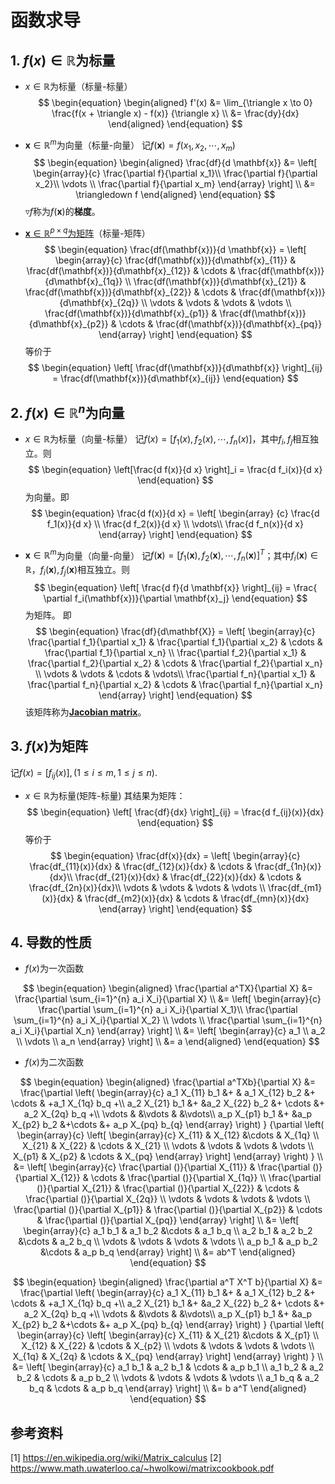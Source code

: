 # 函数求导

## 1. $f(x) \in \mathbb{R}$为标量
- $x \in \mathbb{R}$为标量（标量-标量）
$$
\begin{equation}
\begin{aligned}
f'(x) &= \lim_{\triangle x \to 0} \frac{f(x + \triangle x) - f(x)} 
{\triangle x} \\
&= \frac{dy}{dx}
\end{aligned}
\end{equation}
$$

- $\mathbf{x} \in \mathbb{R}^{m}$为向量（标量-向量）
记$f(\mathbf{x}) = f(x_1, x_2, \cdots, x_m)$
$$
\begin{equation}
\begin{aligned}
\frac{df}{d \mathbf{x}} &= \left[
                                    \begin{array}{c}
                                        \frac{\partial f}{\partial x_1}\\
                                        \frac{\partial f}{\partial x_2}\\
                                        \vdots \\
                                        \frac{\partial f}{\partial x_m}
                                    \end{array}
                            \right] \\
                            &= \triangledown f
\end{aligned}
\end{equation}
$$
$\triangledown f$称为$f(\mathbf{x})$的**梯度**。

- [$\mathbf{x} \in \mathbb{R}^{p \times q}$为矩阵](https://en.wikipedia.org/wiki/Matrix_calculus#Scalar-by-matrix)（标量-矩阵）
$$
\begin{equation}
\frac{df(\mathbf{x})}{d \mathbf{x}} = \left[
                                      \begin{array}{c}
                                        \frac{df(\mathbf{x})}{d\mathbf{x}_{11}} & 
                                        \frac{df(\mathbf{x})}{d\mathbf{x}_{12}} & 
                                        \cdots &
                                        \frac{df(\mathbf{x})}{d\mathbf{x}_{1q}} \\
                                        \frac{df(\mathbf{x})}{d\mathbf{x}_{21}} & 
                                        \frac{df(\mathbf{x})}{d\mathbf{x}_{22}} & 
                                        \cdots &
                                        \frac{df(\mathbf{x})}{d\mathbf{x}_{2q}} \\
                                        \vdots & \vdots & \vdots & \vdots \\
                                        \frac{df(\mathbf{x})}{d\mathbf{x}_{p1}} & 
                                        \frac{df(\mathbf{x})}{d\mathbf{x}_{p2}} & 
                                        \cdots &
                                        \frac{df(\mathbf{x})}{d\mathbf{x}_{pq}}
                                      \end{array}
                                      \right]
\end{equation}
$$
等价于
$$
\begin{equation}
\left[ \frac{df(\mathbf{x})}{d\mathbf{x}} \right]_{ij} = \frac{df(\mathbf{x})}{d\mathbf{x}_{ij}}
\end{equation}
$$

## 2. $f(x) \in \mathbb{R}^{n}$为向量

- $x \in \mathbb{R}$为标量（向量-标量）
记$f(x) = [f_1(x), f_2(x), \cdots, f_n(x)]$，其中$f_i, f_j$相互独立。则
$$
\begin{equation}
\left[\frac{d f(x)}{d x} \right]_i = \frac{d f_i(x)}{d x}
\end{equation}
$$
为向量。即
$$
\begin{equation}
\frac{d f(x)}{d x} = \left[
                        \begin{array} {c}
                            \frac{d f_1(x)}{d x} \\
                            \frac{d f_2(x)}{d x} \\
                            \vdots\\
                            \frac{d f_n(x)}{d x}
                        \end{array}
                     \right]
\end{equation}
$$

- $\mathbf{x} \in \mathbb{R}^m$为向量（向量-向量）
记$f(\mathbf{x}) = [f_1(\mathbf{x}), f_2(\mathbf{x}), \cdots, f_n(\mathbf{x})]^T$；其中$f_i(\mathbf{x}) \in \mathbb{R}$，$f_i(\mathbf{x}), f_j(\mathbf{x})$相互独立。则
$$
\begin{equation}
\left[ \frac{d f}{d \mathbf{x}} \right]_{ij} = \frac{ \partial f_i(\mathbf{x})}{\partial \mathbf{x}_j}
\end{equation}
$$
为矩阵。
即
$$
\begin{equation}
\frac{df}{d\mathbf{X}} = \left[ 
                                \begin{array}{c}
                                    \frac{\partial f_1}{\partial x_1} & \frac{\partial f_1}{\partial x_2} & \cdots & \frac{\partial f_1}{\partial x_n} \\
                                    \frac{\partial f_2}{\partial x_1} & \frac{\partial f_2}{\partial x_2} & \cdots & \frac{\partial f_2}{\partial x_n} \\
                                    \vdots & \vdots & \cdots & \vdots\\
                                    \frac{\partial f_n}{\partial x_1} & \frac{\partial f_n}{\partial x_2} & \cdots & \frac{\partial f_n}{\partial x_n}
                                \end{array}
                         \right]
\end{equation}
$$
该矩阵称为[**Jacobian matrix**](https://en.wikipedia.org/wiki/Jacobian_matrix_and_determinant)。

## 3. $f(x)$为矩阵
记$f(x) = [f_{ij}(x)], (1 \leq i \leq m, 1 \leq j \leq n)$.
- $x \in \mathbb{R}$为标量(矩阵-标量)
其结果为矩阵：
$$
\begin{equation}
\left[ \frac{df}{dx} \right]_{ij} = \frac{d f_{ij}(x)}{dx}
\end{equation}
$$
等价于
$$
\begin{equation}
\frac{df(x)}{dx} = \left[
                    \begin{array}{c}
                        \frac{df_{11}(x)}{dx} & \frac{df_{12}(x)}{dx} & \cdots & \frac{df_{1n}(x)}{dx}\\
                        \frac{df_{21}(x)}{dx} & \frac{df_{22}(x)}{dx} & \cdots & \frac{df_{2n}(x)}{dx}\\
                        \vdots & \vdots & \vdots & \vdots \\
                        \frac{df_{m1}(x)}{dx} & \frac{df_{m2}(x)}{dx} & \cdots & \frac{df_{mn}(x)}{dx}
                    \end{array}
                    \right]
\end{equation}
$$

## 4. 导数的性质
- $f(x)$为一次函数

$$
\begin{equation}
\begin{aligned}
\frac{\partial a^TX}{\partial X} &= \frac{\partial \sum_{i=1}^{n} a_i X_i}{\partial X} \\
                                 &= \left[
                                                                \begin{array}{c}
                                                                \frac{\partial \sum_{i=1}^{n} a_i X_i}{\partial X_1}\\
                                                                \frac{\partial \sum_{i=1}^{n} a_i X_i}{\partial X_2} \\
                                                                \vdots \\
                                                                \frac{\partial \sum_{i=1}^{n} a_i X_i}{\partial X_n}
                                                                \end{array}
                                                               \right] \\
                                &= \left[
                                    \begin{array}{c}
                                        a_1 \\
                                        a_2 \\
                                        \vdots \\
                                        a_n
                                    \end{array}
                                    \right] \\
                                &= a
\end{aligned}
\end{equation}
$$

- $f(x)$为二次函数

$$
\begin{equation}
\begin{aligned}
\frac{\partial a^TXb}{\partial X}
    &= \frac{\partial \left( \begin{array}{c}
                                     a_1 X_{11} b_1 &+ & a_1 X_{12} b_2 &+ \cdots & +a_1 X_{1q} b_q +\\
                                     a_2 X_{21} b_1 &+ &a_2 X_{22} b_2 &+ \cdots &+ a_2 X_{2q} b_q +\\
                                     \vdots & &\vdots & &\vdots\\
                                     a_p X_{p1} b_1 &+ &a_p X_{p2} b_2 &+\cdots &+ a_p X_{pq} b_{q}
                             \end{array}
                      \right)
            }
            {\partial
                \left(
                    \begin{array}{c}
                        \left[
                            \begin{array}{c}
                                X_{11} & X_{12} &\cdots & X_{1q} \\
                                X_{21} & X_{22} & \cdots & X_{21} \\
                                \vdots & \vdots & \vdots & \vdots \\
                                X_{p1} & X_{p2} & \cdots & X_{pq}
                            \end{array}
                        \right]
                    \end{array}
                \right)
            } \\
    &= \left[
       \begin{array}{c}
       \frac{\partial ()}{\partial X_{11}} & \frac{\partial ()}{\partial X_{12}} & \cdots & \frac{\partial ()}{\partial X_{1q}} \\
       \frac{\partial ()}{\partial X_{21}} & \frac{\partial ()}{\partial X_{22}} & \cdots & \frac{\partial ()}{\partial X_{2q}} \\
       \vdots & \vdots & \vdots & \vdots \\
       \frac{\partial ()}{\partial X_{p1}} & \frac{\partial ()}{\partial X_{p2}} & \cdots & \frac{\partial ()}{\partial X_{pq}}
       \end{array} 
       \right] \\
    &= \left[
       \begin{array}{c}
        a_1 b_1 & a_1 b_2 &\cdots & a_1 b_q \\
        a_2 b_1 & a_2 b_2 &\cdots & a_2 b_q \\
        \vdots & \vdots & \vdots & \vdots \\
        a_p b_1 & a_p b_2 &\cdots & a_p b_q
       \end{array} 
       \right] \\
    &= ab^T
\end{aligned}
\end{equation}
$$

$$
\begin{equation}
\begin{aligned}
\frac{\partial a^T X^T b}{\partial X}
    &= \frac{\partial \left( \begin{array}{c}
                                        a_1 X_{11} b_1 &+ & a_1 X_{12} b_2 &+ \cdots & +a_1 X_{1q} b_q +\\
                                        a_2 X_{21} b_1 &+ &a_2 X_{22} b_2 &+ \cdots &+ a_2 X_{2q} b_q +\\
                                        \vdots & &\vdots & &\vdots\\
                                        a_p X_{p1} b_1 &+ &a_p X_{p2} b_2 &+\cdots &+ a_p X_{pq} b_{q}
                                \end{array}
                        \right)
                }
                {\partial
                    \left(
                        \begin{array}{c}
                            \left[
                                \begin{array}{c}
                                    X_{11} & X_{21} &\cdots & X_{p1} \\
                                    X_{12} & X_{22} & \cdots & X_{p2} \\
                                    \vdots & \vdots & \vdots & \vdots \\
                                    X_{1q} & X_{2q} & \cdots & X_{pq}
                                \end{array}
                            \right]
                        \end{array}
                    \right)
                } \\
    &= \left[
            \begin{array}{c}
                a_1 b_1 & a_2 b_1 & \cdots & a_p b_1 \\
                a_1 b_2 & a_2 b_2 & \cdots & a_p b_2 \\
                \vdots & \vdots & \vdots & \vdots \\
                a_1 b_q & a_2 b_q & \cdots & a_p b_q
            \end{array}
       \right] \\
    &= b a^T
\end{aligned}
\end{equation}
$$

## 参考资料
[1] https://en.wikipedia.org/wiki/Matrix_calculus
[2] https://www.math.uwaterloo.ca/~hwolkowi/matrixcookbook.pdf